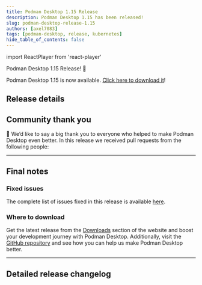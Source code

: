 ```yaml
---
title: Podman Desktop 1.15 Release
description: Podman Desktop 1.15 has been released!
slug: podman-desktop-release-1.15
authors: [axel7083]
tags: [podman-desktop, release, kubernetes]
hide_table_of_contents: false
---
```


import ReactPlayer from 'react-player'

Podman Desktop 1.15 Release! 🎉

Podman Desktop 1.15 is now available. [Click here to download it](/downloads)!

## Release details


## Community thank you

🎉 We’d like to say a big thank you to everyone who helped to make Podman Desktop even better. In this
release we received pull requests from the following people:

---

## Final notes

### Fixed issues

The complete list of issues fixed in this release is available [here](https://github.com/containers/podman-desktop/issues?q=is%3Aclosed+milestone%3A1.15.0).

### Where to download

Get the latest release from the [Downloads](/downloads) section of the website and boost your development journey with Podman Desktop. Additionally, visit the [GitHub repository](https://github.com/containers/podman-desktop) and see how you can help us make Podman Desktop better.

---

## Detailed release changelog

